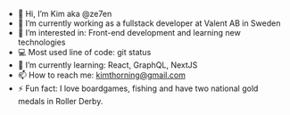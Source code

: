 - 👋 Hi, I’m Kim aka @ze7en
- 🔭 I’m currently working as a fullstack developer at Valent AB in Sweden
- 👀 I’m interested in: Front-end development and learning new technologies 
- 💻 Most used line of code: git status
- 🌱 I’m currently learning: React, GraphQL, NextJS
- 📫 How to reach me: kimthorning@gmail.com
- ⚡ Fun fact: I love boardgames, fishing and have two national gold medals in Roller Derby.

<!---
ze7en/ze7en is a ✨ special ✨ repository because its `README.md` (this file) appears on your GitHub profile.
You can click the Preview link to take a look at your changes.
--->
